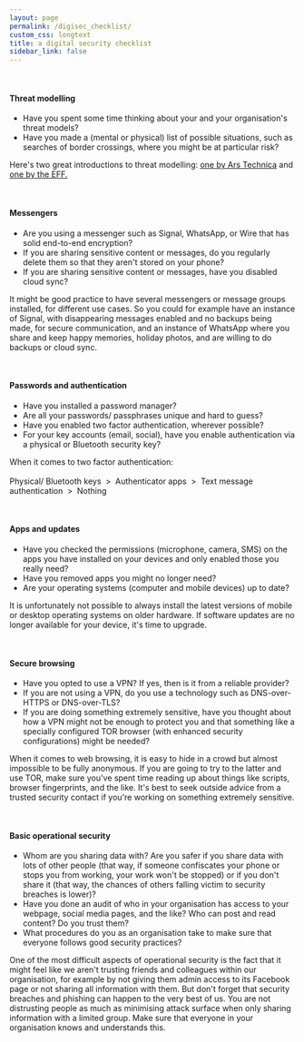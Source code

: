 ```yaml
---
layout: page
permalink: /digisec_checklist/
custom_css: longtext
title: a digital security checklist
sidebar_link: false
---
```

&nbsp;





#### Threat modelling

* Have you spent some time thinking about your and your organisation's threat models?
* Have you made a (mental or physical) list of possible situations, such as searches of border crossings, where you might be at particular risk?

<p class = "infobox">Here's two great introductions to threat modelling: <a href = "https://arstechnica.com/information-technology/2017/07/how-i-learned-to-stop-worrying-mostly-and-love-my-threat-model/" target = "_blank">one by Ars Technica</a> and <a href = "https://ssd.eff.org/en/module/your-security-plan" target = "_blank">one by the EFF.</a></p>

<br>

#### Messengers

* Are you using a messenger such as Signal, WhatsApp, or Wire that has solid end-to-end encryption?
* If you are sharing sensitive content or messages, do you regularly delete them so that they aren't stored on your phone?
* If you are sharing sensitive content or messages, have you disabled cloud sync?

<p class = "infobox">It might be good practice to have several messengers or message groups installed, for different use cases. So you could for example have an instance of Signal, with disappearing messages enabled and no backups being made, for secure communication, and an instance of WhatsApp where you share and keep happy memories, holiday photos, and are willing to do backups or cloud sync.</p>

<br>

#### Passwords and authentication

* Have you installed a password manager?
* Are all your passwords/ passphrases unique and hard to guess?
* Have you enabled two factor authentication, wherever possible?
* For your key accounts (email, social), have you enable authentication via a physical or Bluetooth security key?

<p class = "infobox">When it comes to two factor authentication:<br><br>
Physical/ Bluetooth keys&nbsp;&nbsp;&gt;&nbsp;&nbsp;Authenticator apps&nbsp;&nbsp;&gt;&nbsp;&nbsp;Text message authentication&nbsp;&nbsp;&gt;&nbsp;&nbsp;Nothing</p>

<br>


#### Apps and updates

* Have you checked the permissions (microphone, camera, SMS) on the apps you have installed on your devices and only enabled those you really need?
* Have you removed apps you might no longer need?
* Are your operating systems (computer and mobile devices) up to date?

<p class = "infobox">It is unfortunately not possible to always install the latest versions of mobile or desktop operating systems on older hardware. If software updates are no longer available for your device, it's time to upgrade.</p>

<br>


#### Secure browsing

* Have you opted to use a VPN? If yes, then is it from a reliable provider?
* If you are not using a VPN, do you use a technology such as DNS-over-HTTPS or DNS-over-TLS?
* If you are doing something extremely sensitive, have you thought about how a VPN might not be enough to protect you and that something like a specially configured TOR browser (with enhanced security configurations) might be needed?

<p class = "infobox">When it comes to web browsing, it is easy to hide in a crowd but almost impossible to be fully anonymous. If you are going to try to the latter and use TOR, make sure you've spent time reading up about things like scripts, browser fingerprints, and the like. It's best to seek outside advice from a trusted security contact if you're working on something extremely sensitive.</p>

<br>


#### Basic operational security

* Whom are you sharing data with? Are you safer if you share data with lots of other people (that way, if someone confiscates your phone or stops you from working, your work won't be stopped) or if you don't share it (that way, the chances of others falling victim to security breaches is lower)?
* Have you done an audit of who in your organisation has access to your webpage, social media pages, and the like? Who can post and read content? Do you trust them?
* What procedures do you as an organisation take to make sure that everyone follows good security practices?

<p class = "infobox">One of the most difficult aspects of operational security is the fact that it might feel like we aren't trusting friends and colleagues within our organisation, for example by not giving them admin access to its Facebook page or not sharing all information with them. But don't forget that security breaches and phishing can happen to the very best of us. You are not distrusting people as much as minimising attack surface when only sharing information with a limited group. Make sure that everyone in your organisation knows and understands this.</p>

